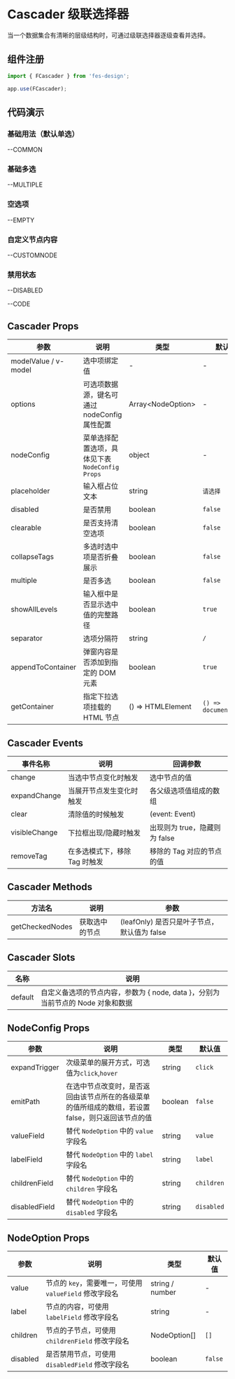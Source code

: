 # Cascader 级联选择器

当一个数据集合有清晰的层级结构时，可通过级联选择器逐级查看并选择。

## 组件注册

```js
import { FCascader } from 'fes-design';

app.use(FCascader);
```

## 代码演示

### 基础用法（默认单选）

--COMMON

### 基础多选

--MULTIPLE

### 空选项

--EMPTY

### 自定义节点内容

--CUSTOMNODE

### 禁用状态

--DISABLED

--CODE

## Cascader Props

| 参数                 | 说明                                            | 类型                | 默认值                |
| -------------------- | ----------------------------------------------- | ------------------- | --------------------- |
| modelValue / v-model | 选中项绑定值                                    | -                   | -                     |
| options              | 可选项数据源，键名可通过 nodeConfig 属性配置    | Array\<NodeOption\> | -                     |
| nodeConfig           | 菜单选择配置选项，具体见下表 `NodeConfig Props` | object              | -                     |
| placeholder          | 输入框占位文本                                  | string              | `请选择`              |
| disabled             | 是否禁用                                        | boolean             | `false`               |
| clearable            | 是否支持清空选项                                | boolean             | `false`               |
| collapseTags         | 多选时选中项是否折叠展示                        | boolean             | `false`               |
| multiple             | 是否多选                                        | boolean             | `false`               |
| showAllLevels        | 输入框中是否显示选中值的完整路径                | boolean             | `true`                |
| separator            | 选项分隔符                                      | string              | `/`                   |
| appendToContainer    | 弹窗内容是否添加到指定的 DOM 元素               | boolean             | `true`                |
| getContainer         | 指定下拉选项挂载的 HTML 节点                    | () => HTMLElement   | `() => document.body` |

## Cascader Events

| 事件名称      | 说明                          | 回调参数                      |
| ------------- | ----------------------------- | ----------------------------- |
| change        | 当选中节点变化时触发          | 选中节点的值                  |
| expandChange  | 当展开节点发生变化时触发      | 各父级选项值组成的数组        |
| clear         | 清除值的时候触发              | (event: Event)                |
| visibleChange | 下拉框出现/隐藏时触发         | 出现则为 true，隐藏则为 false |
| removeTag     | 在多选模式下，移除 Tag 时触发 | 移除的 Tag 对应的节点的值     |

## Cascader Methods

| 方法名          | 说明           | 参数                                        |
| --------------- | -------------- | ------------------------------------------- |
| getCheckedNodes | 获取选中的节点 | (leafOnly) 是否只是叶子节点，默认值为 false |

## Cascader Slots

| 名称    | 说明                                                                            |
| ------- | ------------------------------------------------------------------------------- |
| default | 自定义备选项的节点内容，参数为 { node, data }，分别为当前节点的 Node 对象和数据 |

## NodeConfig Props

| 参数          | 说明                                                                                               | 类型    | 默认值     |
| ------------- | -------------------------------------------------------------------------------------------------- | ------- | ---------- |
| expandTrigger | 次级菜单的展开方式，可选值为`click`,`hover`                                                        | string  | `click`    |
| emitPath      | 在选中节点改变时，是否返回由该节点所在的各级菜单的值所组成的数组，若设置 false，则只返回该节点的值 | boolean | `false`    |
| valueField    | 替代 `NodeOption` 中的 `value` 字段名                                                              | string  | `value`    |
| labelField    | 替代 `NodeOption` 中的 `label` 字段名                                                              | string  | `label`    |
| childrenField | 替代 `NodeOption` 中的 `children` 字段名                                                           | string  | `children` |
| disabledField | 替代 `NodeOption` 中的 `disabled` 字段名                                                           | string  | `disabled` |

## NodeOption Props

| 参数     | 说明                                                   | 类型            | 默认值  |
| -------- | ------------------------------------------------------ | --------------- | ------- |
| value    | 节点的 `key`，需要唯一，可使用 `valueField` 修改字段名 | string / number | -       |
| label    | 节点的内容，可使用 `labelField` 修改字段名             | string          | -       |
| children | 节点的子节点，可使用 `childrenField` 修改字段名        | NodeOption[]    | `[]`    |
| disabled | 是否禁用节点，可使用 `disabledField` 修改字段名        | boolean         | `false` |

